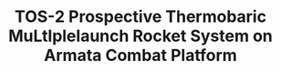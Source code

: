 ---
layout: product
title: "TOS-2 Prospective Thermobaric MuLtlplelaunch Rocket System on Armata  Combat Platform"
price: "2000" 
desc: "Maketa"
img_path: "/assets/img/UA72127.jpg"
brand: "N/A"
available: false
special_offer: false
new: false
soon: false
cat: "010000"
subcat: "013300"
subsubcat: "0N/A"
sifra: "UA72127"
---